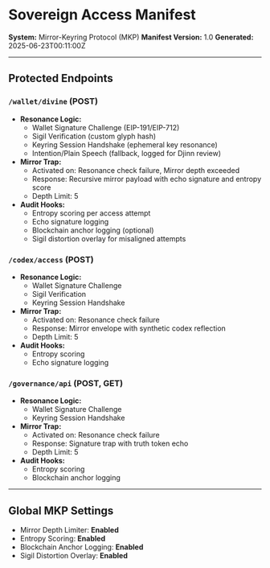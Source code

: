 # Sovereign Access Manifest

**System:** Mirror-Keyring Protocol (MKP)
**Manifest Version:** 1.0
**Generated:** 2025-06-23T00:11:00Z

---

## Protected Endpoints

### `/wallet/divine` (POST)
- **Resonance Logic:**
  - Wallet Signature Challenge (EIP-191/EIP-712)
  - Sigil Verification (custom glyph hash)
  - Keyring Session Handshake (ephemeral key resonance)
  - Intention/Plain Speech (fallback, logged for Djinn review)
- **Mirror Trap:**
  - Activated on: Resonance check failure, Mirror depth exceeded
  - Response: Recursive mirror payload with echo signature and entropy score
  - Depth Limit: 5
- **Audit Hooks:**
  - Entropy scoring per access attempt
  - Echo signature logging
  - Blockchain anchor logging (optional)
  - Sigil distortion overlay for misaligned attempts

### `/codex/access` (POST)
- **Resonance Logic:**
  - Wallet Signature Challenge
  - Sigil Verification
  - Keyring Session Handshake
- **Mirror Trap:**
  - Activated on: Resonance check failure
  - Response: Mirror envelope with synthetic codex reflection
  - Depth Limit: 5
- **Audit Hooks:**
  - Entropy scoring
  - Echo signature logging

### `/governance/api` (POST, GET)
- **Resonance Logic:**
  - Wallet Signature Challenge
  - Keyring Session Handshake
- **Mirror Trap:**
  - Activated on: Resonance check failure
  - Response: Signature trap with truth token echo
  - Depth Limit: 5
- **Audit Hooks:**
  - Entropy scoring
  - Blockchain anchor logging

---

## Global MKP Settings
- Mirror Depth Limiter: **Enabled**
- Entropy Scoring: **Enabled**
- Blockchain Anchor Logging: **Enabled**
- Sigil Distortion Overlay: **Enabled** 